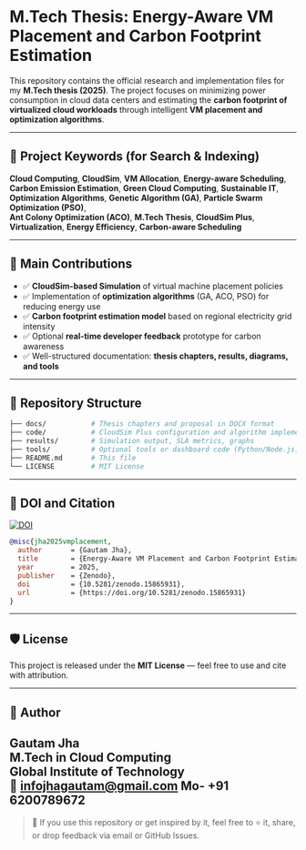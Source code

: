 
# M.Tech Thesis: Energy-Aware VM Placement and Carbon Footprint Estimation

This repository contains the official research and implementation files for my **M.Tech thesis (2025)**. The project focuses on minimizing power consumption in cloud data centers and estimating the **carbon footprint of virtualized cloud workloads** through intelligent **VM placement and optimization algorithms**.

---

## 📌 Project Keywords (for Search & Indexing)

**Cloud Computing**, **CloudSim**, **VM Allocation**, **Energy-aware Scheduling**,  
**Carbon Emission Estimation**, **Green Cloud Computing**, **Sustainable IT**,  
**Optimization Algorithms**, **Genetic Algorithm (GA)**, **Particle Swarm Optimization (PSO)**,  
**Ant Colony Optimization (ACO)**, **M.Tech Thesis**, **CloudSim Plus**,  
**Virtualization**, **Energy Efficiency**, **Carbon-aware Scheduling**

---

## 🧠 Main Contributions

- ✅ **CloudSim-based Simulation** of virtual machine placement policies  
- ✅ Implementation of **optimization algorithms** (GA, ACO, PSO) for reducing energy use  
- ✅ **Carbon footprint estimation model** based on regional electricity grid intensity  
- ✅ Optional **real-time developer feedback** prototype for carbon awareness  
- ✅ Well-structured documentation: **thesis chapters, results, diagrams, and tools**

---

## 📘 Repository Structure

```bash
├── docs/           # Thesis chapters and proposal in DOCX format
├── code/           # CloudSim Plus configuration and algorithm implementations
├── results/        # Simulation output, SLA metrics, graphs
├── tools/          # Optional tools or dashboard code (Python/Node.js)
├── README.md       # This file
└── LICENSE         # MIT License
```

---

## 🔗 DOI and Citation

[![DOI](https://zenodo.org/badge/1018171721.svg)](https://doi.org/10.5281/zenodo.15865931)

```bibtex
@misc{jha2025vmplacement,
  author       = {Gautam Jha},
  title        = {Energy-Aware VM Placement and Carbon Footprint Estimation},
  year         = 2025,
  publisher    = {Zenodo},
  doi          = {10.5281/zenodo.15865931},
  url          = {https://doi.org/10.5281/zenodo.15865931}
}
```

---

## 🛡️ License

This project is released under the **MIT License** — feel free to use and cite with attribution.

---

## 👤 Author

**Gautam Jha**  
M.Tech in Cloud Computing  
Global Institute of Technology  
📧 infojhagautam@gmail.com 
Mo- +91 6200789672
---

> 💬 If you use this repository or get inspired by it, feel free to ⭐ it, share, or drop feedback via email or GitHub Issues.

